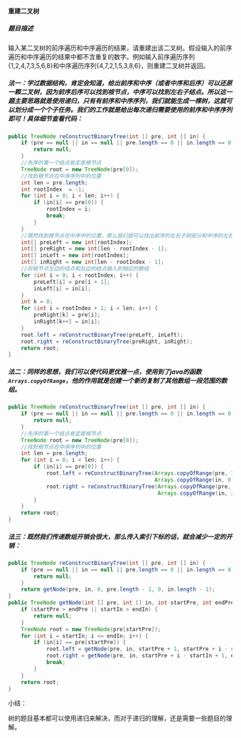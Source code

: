 #### 重建二叉树

##### 题目描述

输入某二叉树的前序遍历和中序遍历的结果，请重建出该二叉树。假设输入的前序遍历和中序遍历的结果中都不含重复的数字。例如输入前序遍历序列{1,2,4,7,3,5,6,8}和中序遍历序列{4,7,2,1,5,3,8,6}，则重建二叉树并返回。

<!--more-->

##### 法一：学过数据结构，肯定会知道，给出前序和中序（或者中序和后序）可以还原一颗二叉树，因为前序后序可以找到根节点，中序可以找到左右子结点。所以这一题主要思路就是使用递归，只有有前序和中序序列，我们就能生成一棵树，这就可以划分成一个个子任务。我们的工作就是给出每次递归需要使用的前序和中序序列即可！具体细节查看代码：

```java
public TreeNode reConstructBinaryTree(int [] pre, int [] in) {
    if (pre == null || in == null || pre.length == 0 || in.length == 0) {
        return null;
    }
    //先序的第一个结点肯定是根节点
    TreeNode root = new TreeNode(pre[0]);
    //找到根节点在中序序列中的位置
    int len = pre.length;
    int rootIndex  = -1;
    for (int i = 0; i < len; i++) {
        if (in[i] == pre[0]) {
            rootIndex = i;
            break;
        }
    }
    //既然找到根节点在中序中的位置，那么我们就可以找出前序的左右子树部分和中序的左右子树部分
    int[] preLeft = new int[rootIndex];
    int[] preRight = new int[len - rootIndex - 1];
    int[] inLeft = new int[rootIndex];
    int[] inRight = new int[len - rootIndex - 1];
    //将根节点左边的结点和右边的结点插入到相应的数组
    for (int i = 0; i < rootIndex; i++) {
        preLeft[i] = pre[i + 1];
        inLeft[i] = in[i];
    }
    int k = 0;
    for (int i = rootIndex + 1; i < len; i++) {
        preRight[k] = pre[i];
        inRight[k++] = in[i];
    }
    root.left = reConstructBinaryTree(preLeft, inLeft);
    root.right = reConstructBinaryTree(preRight, inRight);
    return root;
}
```

##### 法二：同样的思想，我们可以使代码更优雅一点，使用到了java的函数`Arrays.copyOfRange`，他的作用就是创建一个新的复制了其他数组一段范围的数组。

```java
public TreeNode reConstructBinaryTree(int [] pre, int [] in) {
    if (pre == null || in == null || pre.length == 0 || in.length == 0) {
        return null;
    }
    //先序的第一个结点肯定是根节点
    TreeNode root = new TreeNode(pre[0]);
    //找到根节点在中序序列中的位置
    int len = pre.length;
    for (int i = 0; i < len; i++) {
        if (in[i] == pre[0]) {
            root.left = reConstructBinaryTree(Arrays.copyOfRange(pre, 1, i + 1),
                                              Arrays.copyOfRange(in, 0, i));
            root.right = reConstructBinaryTree(Arrays.copyOfRange(pre, i + 1, len),
                                               Arrays.copyOfRange(in, i + 1, len));
        }
    }
    return root;
}
```

##### 法三：既然我们传递数组开销会很大，那么传入索引下标的话，就会减少一定的开销：

```java
public TreeNode reConstructBinaryTree(int [] pre, int [] in) {
    if (pre == null || in == null || pre.length == 0 || in.length == 0) {
        return null;
    }
    return getNode(pre, in, 0, pre.length - 1, 0, in.length - 1);
}
public TreeNode getNode(int [] pre, int [] in, int startPre, int endPre, int startIn, int endIn) {
    if (startPre > endPre || startIn > endIn) {
        return null;
    }
    TreeNode root = new TreeNode(pre[startPre]);
    for (int i = startIn; i <= endIn; i++) {
        if (in[i] == pre[startPre]) {
            root.left = getNode(pre, in, startPre + 1, startPre + i - startIn, startIn, i - 1);
            root.right = getNode(pre, in, startPre + i - startIn + 1, endPre, i + 1, endIn);
            break;
        }
    }
    return root;
}
```

小结：

树的题目基本都可以使用递归来解决，而对于递归的理解，还是需要一些题目的理解。